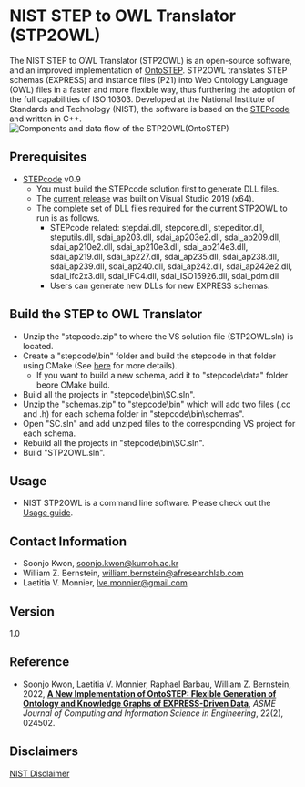 # NIST STEP to OWL Translator (STP2OWL)
The NIST STEP to OWL Translator (STP2OWL) is an open-source software, and an improved implementation of [OntoSTEP](https://www.nist.gov/services-resources/software/ontostep-plugin). STP2OWL translates STEP schemas (EXPRESS) and instance files (P21) into Web Ontology Language (OWL) files in a faster and more flexible way, thus furthering the adoption of the full capabilities of ISO 10303. Developed at the National Institute of Standards and Technology (NIST), the software is based on the [STEPcode](https://github.com/stepcode/stepcode) and written in C++.
![Components and data flow of the STP2OWL(OntoSTEP)](https://user-images.githubusercontent.com/67339153/181289824-56662e6d-40d7-450c-9376-37873e9858e5.png "Components and data flow of the STP2OWL(OntoSTEP)")

## Prerequisites
- [STEPcode](https://github.com/stepcode/stepcode) v0.9
  - You must build the STEPcode solution first to generate DLL files.
  - The [current release](https://github.com/usnistgov/STP2OWL/releases/tag/v1.0) was built on Visual Studio 2019 (x64).
  - The complete set of DLL files required for the current STP2OWL to run is as follows.
    - STEPcode related: stepdai.dll, stepcore.dll, stepeditor.dll, steputils.dll, sdai_ap203.dll, sdai_ap203e2.dll, sdai_ap209.dll, sdai_ap210e2.dll, sdai_ap210e3.dll, sdai_ap214e3.dll, sdai_ap219.dll, sdai_ap227.dll, sdai_ap235.dll, sdai_ap238.dll, sdai_ap239.dll, sdai_ap240.dll, sdai_ap242.dll, sdai_ap242e2.dll, sdai_ifc2x3.dll, sdai_IFC4.dll, sdai_ISO15926.dll, sdai_pdm.dll
    - Users can generate new DLLs for new EXPRESS schemas.

## Build the STEP to OWL Translator
- Unzip the "stepcode.zip" to where the VS solution file (STP2OWL.sln) is located.
- Create a "stepcode\bin" folder and build the stepcode in that folder using CMake (See [here](https://github.com/stepcode/stepcode/blob/master/INSTALL) for more details).
  - If you want to build a new schema, add it to "stepcode\data" folder beore CMake build.
- Build all the projects in "stepcode\bin\SC.sln".
- Unzip the "schemas.zip" to "stepcode\bin" which will add two files (.cc and .h) for each schema folder in "stepcode\bin\schemas".
- Open "SC.sln" and add unziped files to the corresponding VS project for each schema.
- Rebuild all the projects in "stepcode\bin\SC.sln".
- Build "STP2OWL.sln".

## Usage
- NIST STP2OWL is a command line software. Please check out the [Usage guide](USAGE.md).

## Contact Information
- Soonjo Kwon, soonjo.kwon@kumoh.ac.kr
- William Z. Bernstein, william.bernstein@afresearchlab.com
- Laetitia V. Monnier, lve.monnier@gmail.com

## Version
1.0

## Reference
- Soonjo Kwon, Laetitia V. Monnier, Raphael Barbau, William Z. Bernstein, 2022, [**A New Implementation of OntoSTEP: Flexible Generation of Ontology and Knowledge Graphs of EXPRESS-Driven Data**](https://doi.org/10.1115/1.4053079), *ASME Journal of Computing and Information Science in Engineering*, 22(2), 024502.

## Disclaimers
[NIST Disclaimer](https://www.nist.gov/disclaimer)


